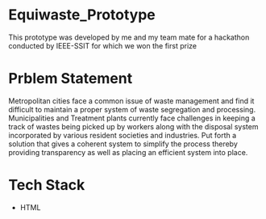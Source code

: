 # Equiwaste_Prototype
This prototype was developed by me and my team mate for a hackathon conducted by 
IEEE-SSIT for which we won the first prize

# Prblem Statement
Metropolitan cities face a common issue of waste management and 
find it difficult to maintain a proper system of waste segregation 
and processing. Municipalities and Treatment plants currently face 
challenges in keeping a track of wastes being picked up by workers 
along with the disposal system incorporated by various resident 
societies and industries. Put forth a solution that gives a coherent 
system to simplify the process thereby providing transparency as 
well as placing an efficient system into place.

# Tech Stack
  - HTML 
